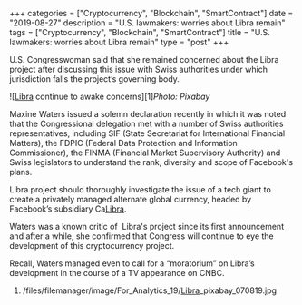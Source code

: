 +++
categories = ["Cryptocurrency", "Blockchain", "SmartContract"]
date = "2019-08-27"
description = "U.S. lawmakers: worries about Libra remain"
tags = ["Cryptocurrency", "Blockchain", "SmartContract"]
title = "U.S. lawmakers: worries about Libra remain"
type = "post"
+++

U.S. Congresswoman said that she remained concerned about the Libra
project after discussing this issue with Swiss authorities under which
jurisdiction falls the project’s governing body.

![[Libra](https://www.playgroundfx.com/blog/libra-creator/) continue to awake concerns][1]_Photo: Pixabay_

Maxine Waters issued a solemn declaration recently in which it was noted
that the Congressional delegation met with a number of Swiss authorities
representatives, including SIF (State Secretariat for International
Financial Matters), the FDPIC (Federal Data Protection and Information
Commissioner), the FINMA (Financial Market Supervisory Authority) and
Swiss legislators to understand the rank, diversity and scope of
Facebook's plans.

Libra project should thoroughly investigate the issue of a tech giant to
create a privately managed alternate global currency, headed by
Facebook’s subsidiary Ca[Libra](https://www.playgroundfx.com/blog/libra-creator/).

Waters was a known critic of  Libra's project since its first
announcement and after a while, she confirmed that Congress will
continue to eye the development of this cryptocurrency project.

Recall, Waters managed even to call for a “moratorium” on Libra’s
development in the course of a TV appearance on CNBC.

   1. /files/filemanager/image/For_Analytics_19/[Libra](https://www.playgroundfx.com/blog/libra-creator/)_pixabay_070819.jpg
